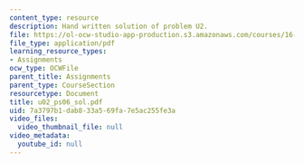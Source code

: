 ```yaml
---
content_type: resource
description: Hand written solution of problem U2.
file: https://ol-ocw-studio-app-production.s3.amazonaws.com/courses/16-01-unified-engineering-i-ii-iii-iv-fall-2005-spring-2006/7a3797b1dab833a569fa7e5ac255fe3a_u02_ps06_sol.pdf
file_type: application/pdf
learning_resource_types:
- Assignments
ocw_type: OCWFile
parent_title: Assignments
parent_type: CourseSection
resourcetype: Document
title: u02_ps06_sol.pdf
uid: 7a3797b1-dab8-33a5-69fa-7e5ac255fe3a
video_files:
  video_thumbnail_file: null
video_metadata:
  youtube_id: null
---
```

